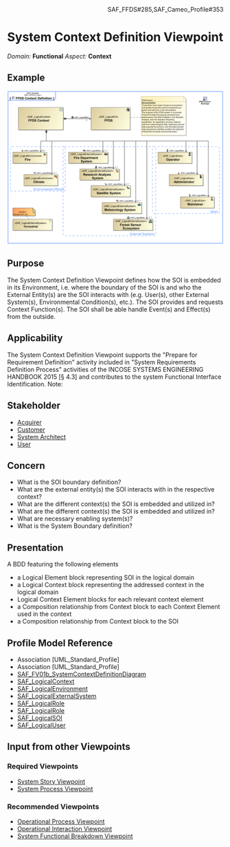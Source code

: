 <div align="right">SAF_FFDS#285,SAF_Cameo_Profile#353</div>

# System Context Definition Viewpoint
*Domain:* **Functional** *Aspect:* **Context**
## Example
![FFDS Context Definition](../diagrams/FFDS-Context-Definition.svg)
## Purpose
The System Context Definition Viewpoint defines how the SOI is embedded in its Environment, i.e. where the boundary of the SOI is and who the External Entity(s) are the SOI interacts with (e.g. User(s), other External System(s), Environmental Condition(s), etc.). The SOI provides and requests Context Function(s). The SOI shall be able handle Event(s) and Effect(s) from the outside.
## Applicability
The System Context Definition Viewpoint supports the "Prepare for Requirement Definition" activity included in "System Requirements Definition Process" activities of the INCOSE SYSTEMS ENGINEERING HANDBOOK 2015 [§ 4.3] and contributes to the system Functional Interface Identification.
Note:
## Stakeholder
* [Acquirer](../stakeholders.md#Acquirer)
* [Customer](../stakeholders.md#Customer)
* [System Architect](../stakeholders.md#System-Architect)
* [User](../stakeholders.md#User)
## Concern
* What is the SOI boundary definition?
* What are the external entity(s) the SOI interacts with in the respective context?
* What are the different context(s) the SOI is embedded and utilized in?
* What are the different context(s) the SOI is embedded and utilized in?
* What are necessary enabling system(s)?
* What is the System Boundary definition?
## Presentation
A BDD featuring the following elements
* a Logical Element block representing SOI in the logical domain
* a Logical Context block representing the addressed context in the logical domain
* Logical Context Element blocks for each relevant context element
* a Composition relationship from Context block to each Context Element used in the context
* a Composition relationship from Context block to the SOI

## Profile Model Reference
* Association [UML_Standard_Profile]
* Association [UML_Standard_Profile]
* [SAF_FV01b_SystemContextDefinitionDiagram](../stereotypes.md#SAF_FV01b_SystemContextDefinitionDiagram)
* [SAF_LogicalContext](../stereotypes.md#SAF_LogicalContext)
* [SAF_LogicalEnvironment](../stereotypes.md#SAF_LogicalEnvironment)
* [SAF_LogicalExternalSystem](../stereotypes.md#SAF_LogicalExternalSystem)
* [SAF_LogicalRole](../stereotypes.md#SAF_LogicalRole)
* [SAF_LogicalRole](../stereotypes.md#SAF_LogicalRole)
* [SAF_LogicalSOI](../stereotypes.md#SAF_LogicalSOI)
* [SAF_LogicalUser](../stereotypes.md#SAF_LogicalUser)
## Input from other Viewpoints
### Required Viewpoints
* [System Story Viewpoint](System-Story-Viewpoint.md)
* [System Process Viewpoint](System-Process-Viewpoint.md)
### Recommended Viewpoints
* [Operational Process Viewpoint](Operational-Process-Viewpoint.md)
* [Operational Interaction Viewpoint](Operational-Interaction-Viewpoint.md)
* [System Functional Breakdown Viewpoint](System-Functional-Breakdown-Viewpoint.md)
